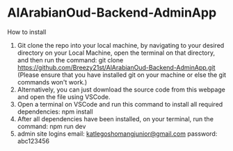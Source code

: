 # AlArabianOud-Backend-AdminApp

How to install
1. Git clone the repo into your local machine, by navigating to your desired directory on your Local Machine, open the terminal on that directory, and then run the command: git clone https://github.com/Breezy21st/AlArabianOud-Backend-AdminApp.git
(Please ensure that you have installed git on your machine or else the git commands won't work.)
2. Alternatively, you can just download the source code from this webpage and open the file using VSCode.
3. Open a terminal on VSCode and run this command to install all required dependencies: npm install
4. After all dependencies have been installed, on your terminal, run the command: npm run dev
5. admin site logins
   email: katlegoshomangjunior@gmail.com
   password: abc123456
